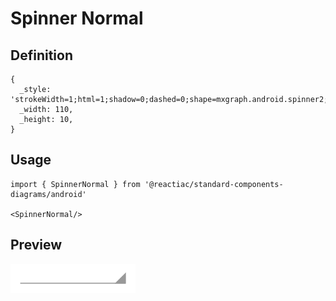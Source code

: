 # Spinner Normal

## Definition

```
{
  _style: 'strokeWidth=1;html=1;shadow=0;dashed=0;shape=mxgraph.android.spinner2;align=center;fillColor=#999999;strokeColor=#999999;verticalAlign=bottom',
  _width: 110,
  _height: 10,
}
```

## Usage

```
import { SpinnerNormal } from '@reactiac/standard-components-diagrams/android'

<SpinnerNormal/>
```

## Preview

<img src="./spinner-normal.png" width="200"/>
